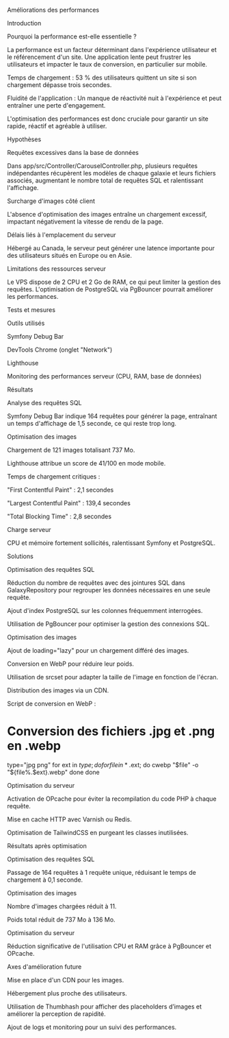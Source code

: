 Améliorations des performances

Introduction

Pourquoi la performance est-elle essentielle ?

La performance est un facteur déterminant dans l'expérience utilisateur et le référencement d'un site. Une application lente peut frustrer les utilisateurs et impacter le taux de conversion, en particulier sur mobile.

Temps de chargement : 53 % des utilisateurs quittent un site si son chargement dépasse trois secondes.

Fluidité de l'application : Un manque de réactivité nuit à l'expérience et peut entraîner une perte d'engagement.

L'optimisation des performances est donc cruciale pour garantir un site rapide, réactif et agréable à utiliser.

Hypothèses

Requêtes excessives dans la base de données

Dans app/src/Controller/CarouselController.php, plusieurs requêtes indépendantes récupèrent les modèles de chaque galaxie et leurs fichiers associés, augmentant le nombre total de requêtes SQL et ralentissant l'affichage.

Surcharge d'images côté client

L'absence d'optimisation des images entraîne un chargement excessif, impactant négativement la vitesse de rendu de la page.

Délais liés à l'emplacement du serveur

Hébergé au Canada, le serveur peut générer une latence importante pour des utilisateurs situés en Europe ou en Asie.

Limitations des ressources serveur

Le VPS dispose de 2 CPU et 2 Go de RAM, ce qui peut limiter la gestion des requêtes. L'optimisation de PostgreSQL via PgBouncer pourrait améliorer les performances.

Tests et mesures

Outils utilisés

Symfony Debug Bar

DevTools Chrome (onglet "Network")

Lighthouse

Monitoring des performances serveur (CPU, RAM, base de données)

Résultats

Analyse des requêtes SQL

Symfony Debug Bar indique 164 requêtes pour générer la page, entraînant un temps d'affichage de 1,5 seconde, ce qui reste trop long.

Optimisation des images

Chargement de 121 images totalisant 737 Mo.

Lighthouse attribue un score de 41/100 en mode mobile.

Temps de chargement critiques :

"First Contentful Paint" : 2,1 secondes

"Largest Contentful Paint" : 139,4 secondes

"Total Blocking Time" : 2,8 secondes

Charge serveur

CPU et mémoire fortement sollicités, ralentissant Symfony et PostgreSQL.

Solutions

Optimisation des requêtes SQL

Réduction du nombre de requêtes avec des jointures SQL dans GalaxyRepository pour regrouper les données nécessaires en une seule requête.

Ajout d'index PostgreSQL sur les colonnes fréquemment interrogées.

Utilisation de PgBouncer pour optimiser la gestion des connexions SQL.

Optimisation des images

Ajout de loading="lazy" pour un chargement différé des images.

Conversion en WebP pour réduire leur poids.

Utilisation de srcset pour adapter la taille de l'image en fonction de l'écran.

Distribution des images via un CDN.

Script de conversion en WebP :

# Conversion des fichiers .jpg et .png en .webp
type="jpg png"
for ext in $type; do
  for file in *.$ext; do
    cwebp "$file" -o "${file%.$ext}.webp"
  done
done

Optimisation du serveur

Activation de OPcache pour éviter la recompilation du code PHP à chaque requête.

Mise en cache HTTP avec Varnish ou Redis.

Optimisation de TailwindCSS en purgeant les classes inutilisées.

Résultats après optimisation

Optimisation des requêtes SQL

Passage de 164 requêtes à 1 requête unique, réduisant le temps de chargement à 0,1 seconde.

Optimisation des images

Nombre d'images chargées réduit à 11.

Poids total réduit de 737 Mo à 136 Mo.

Optimisation du serveur

Réduction significative de l'utilisation CPU et RAM grâce à PgBouncer et OPcache.

Axes d'amélioration future

Mise en place d'un CDN pour les images.

Hébergement plus proche des utilisateurs.

Utilisation de Thumbhash pour afficher des placeholders d’images et améliorer la perception de rapidité.

Ajout de logs et monitoring pour un suivi des performances.